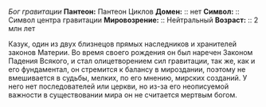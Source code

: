 *Бог гравитации*
**Пантеон:** Пантеон Циклов
**Домен:** :: нет
**Символ:**        :: Символ центра гравитации
**Мировозрение:**   :: Нейтральный
**Возраст:**     :: 2 млн лет

Казук, один из двух близнецов прямых наследников и хранителей законов Материи. Во время своего рождения он был наречен Законом Падения Всякого, и стал олицетворением сил гравитации, так же, как и его фундаментал, он стремится к балансу в мироздании, поэтому не вмешивается в судьбы, мелких, по его мнению, мирских созданий. У него нет последователей или церкви, но из-за его неописуемой важности в существовании мира он не считается мертвым богом. 